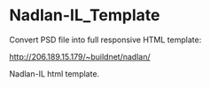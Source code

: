 # Nadlan-IL_Template
Convert PSD file into full responsive HTML template:

http://206.189.15.179/~buildnet/nadlan/

Nadlan-IL html template.
